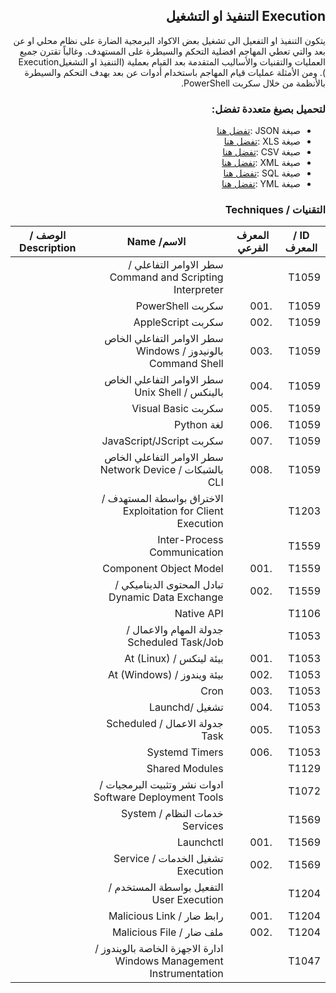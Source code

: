<div dir="rtl" align='right'>

## Execution التنفيذ او التشغيل

يتكون التنفيذ او التفعيل الى تشغيل بعض الاكواد البرمجية الضارة على نظام محلي او عن بعد والتي تعطي المهاجم افضلية التحكم والسيطرة على المستهدف. وغالباً تقترن جميع العمليات والتقنيات والأساليب المتقدمة بعد القيام بعملية (التنفيذ او التشغيلExecution ). ومن الأمثلة عمليات قيام المهاجم باستخدام أدوات عن بعد بهدف التحكم والسيطرة بالأنظمة من خلال سكربت PowerShell.

### لتحميل بصيغ متعددة تفضل:
- صيغة JSON :[تفضل هنا]() 
- صيغة XLS :[تفضل هنا](/)
- صيغة CSV :[تفضل هنا](/) 
- صيغة XML :[تفضل هنا]()
- صيغة SQL :[تفضل هنا]()
- صيغة YML :[تفضل هنا]() 

### التقنيات / Techniques
| ID / المعرف | المعرف الفرعي | الاسم/ Name                                                           |  الوصف / Description |
|-------------|---------------|-----------------------------------------------------------------------|----------------------|
| T1059       |               | سطر الاوامر التفاعلي / Command and Scripting Interpreter              |                      |
| T1059       | .001          | سكربت PowerShell                                                      |                      |
| T1059       | .002          | سكربت AppleScript                                                     |                      |
| T1059       | .003          | سطر الاوامر التفاعلي الخاص بالونيدوز / Windows Command Shell          |                      |
| T1059       | .004          | سطر الاوامر التفاعلي الخاص بالينكس / Unix Shell                       |                      |
| T1059       | .005          | سكربت Visual Basic                                                    |                      |
| T1059       | .006          | لغة Python                                                            |                      |
| T1059       | .007          | سكربت JavaScript/JScript                                              |                      |
| T1059       | .008          | سطر الاوامر التفاعلي الخاص بالشبكات / Network Device CLI              |                      |
| T1203       |               |  الاختراق بواسطة المستهدف / Exploitation for Client Execution         |                      |
| T1559       |               | Inter-Process Communication                                           |                      |
| T1559       | .001          | Component Object Model                                                |                      |
| T1559       | .002          | تبادل المحتوى الديناميكي / Dynamic Data Exchange                      |                      |
| T1106       |               | Native API                                                            |                      |
| T1053       |               | جدولة المهام والاعمال / Scheduled Task/Job                            |                      |
| T1053       | .001          |  بيئة لينكس / At (Linux)                                              |                      |
| T1053       | .002          | بيئة ويندوز / At (Windows)                                            |                      |
| T1053       | .003          | Cron                                                                  |                      |
| T1053       | .004          | تشغيل /Launchd                                                        |                      |
| T1053       | .005          | جدولة الاعمال / Scheduled Task                                        |                      |
| T1053       | .006          | Systemd Timers                                                        |                      |
| T1129       |               | Shared Modules                                                        |                      |
| T1072       |               | ادوات نشر وتثبيت البرمجيات / Software Deployment Tools                |                      |
| T1569       |               | خدمات النظام / System Services                                        |                      |
| T1569       | .001          | Launchctl                                                             |                      |
| T1569       | .002          | تشغيل الخدمات / Service Execution                                     |                      |
| T1204       |               | التفعيل بواسطة المستخدم / User Execution                              |                      |
| T1204       | .001          | رابط ضار / Malicious Link                                             |                      |
| T1204       | .002          | ملف ضار / Malicious File                                              |                      |
| T1047       |               | ادارة الاجهزة الخاصة بالويندوز /  Windows Management Instrumentation  |                      |



</div>


